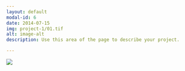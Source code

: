 ```yaml
---
layout: default
modal-id: 6
date: 2014-07-15
img: project-1/01.tif
alt: image-alt
description: Use this area of the page to describe your project.

---
```


![](project-1/02.jpg)

